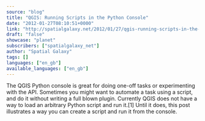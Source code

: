 ```yaml
---
source: "blog"
title: "QGIS: Running Scripts in the Python Console"
date: "2012-01-27T08:10:51+0000"
link: "http://spatialgalaxy.net/2012/01/27/qgis-running-scripts-in-the-python-console/"
draft: "false"
showcase: "planet"
subscribers: ["spatialgalaxy_net"]
author: "Spatial Galaxy"
tags: []
languages: ["en_gb"]
available_languages: ["en_gb"]
---
```


The QGIS Python console is great for doing one-off tasks or experimenting with the API. Sometimes you might want to automate a task using a script, and do it without writing a full blown plugin. Currently QGIS does not have a way to load an arbitrary Python script and run it.[1] Until it does, this post illustrates a way you can create a script and run it from the console.
